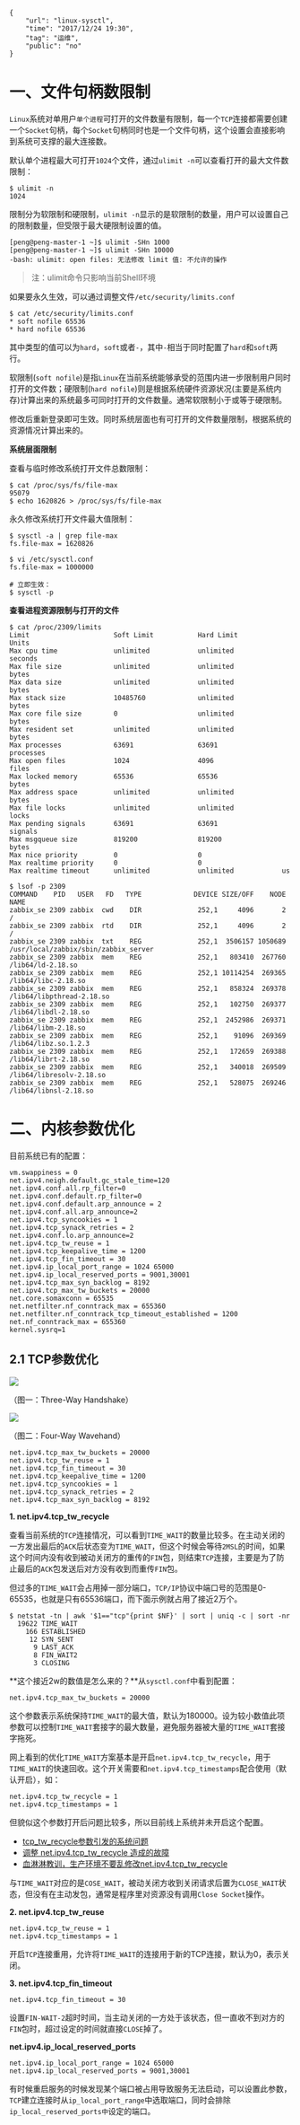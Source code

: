 ```
{
    "url": "linux-sysctl",
    "time": "2017/12/24 19:30",
    "tag": "运维",
    "public": "no"
}
```



# 一、文件句柄数限制

`Linux`系统对单用户`单个进程`可打开的文件数量有限制，每一个`TCP`连接都需要创建一个`Socket`句柄，每个`Socket`句柄同时也是一个文件句柄，这个设置会直接影响到系统可支撑的最大连接数。

默认单个进程最大可打开`1024`个文件，通过`ulimit -n`可以查看打开的最大文件数限制：

```
$ ulimit -n
1024
```

限制分为软限制和硬限制，`ulimit -n`显示的是软限制的数量，用户可以设置自己的限制数量，但受限于最大硬限制设置的值。

```
[peng@peng-master-1 ~]$ ulimit -SHn 1000
[peng@peng-master-1 ~]$ ulimit -SHn 10000
-bash: ulimit: open files: 无法修改 limit 值: 不允许的操作
```

> 注：ulimit命令只影响当前Shell环境

如果要永久生效，可以通过调整文件`/etc/security/limits.conf`

```
$ cat /etc/security/limits.conf
* soft nofile 65536
* hard nofile 65536
```

其中类型的值可以为`hard`，`soft`或者`-`，其中`-`相当于同时配置了`hard`和`soft`两行。

软限制(`soft nofile`)是指`Linux`在当前系统能够承受的范围内进一步限制用户同时打开的文件数；硬限制(`hard nofile`)则是根据系统硬件资源状况(主要是系统内存)计算出来的系统最多可同时打开的文件数量。通常软限制小于或等于硬限制。

修改后重新登录即可生效。同时系统层面也有可打开的文件数量限制，根据系统的资源情况计算出来的。

**系统层面限制**

查看与临时修改系统打开文件总数限制：

```
$ cat /proc/sys/fs/file-max
95079
$ echo 1620826 > /proc/sys/fs/file-max
```

永久修改系统打开文件最大值限制：

```
$ sysctl -a | grep file-max
fs.file-max = 1620826

$ vi /etc/sysctl.conf
fs.file-max = 1000000

# 立即生效：
$ sysctl -p
```

**查看进程资源限制与打开的文件**

```
$ cat /proc/2309/limits
Limit                     Soft Limit           Hard Limit           Units
Max cpu time              unlimited            unlimited            seconds
Max file size             unlimited            unlimited            bytes
Max data size             unlimited            unlimited            bytes
Max stack size            10485760             unlimited            bytes
Max core file size        0                    unlimited            bytes
Max resident set          unlimited            unlimited            bytes
Max processes             63691                63691                processes
Max open files            1024                 4096                 files
Max locked memory         65536                65536                bytes
Max address space         unlimited            unlimited            bytes
Max file locks            unlimited            unlimited            locks
Max pending signals       63691                63691                signals
Max msgqueue size         819200               819200               bytes
Max nice priority         0                    0
Max realtime priority     0                    0
Max realtime timeout      unlimited            unlimited            us

$ lsof -p 2309
COMMAND    PID   USER   FD   TYPE             DEVICE SIZE/OFF    NODE NAME
zabbix_se 2309 zabbix  cwd    DIR              252,1     4096       2 /
zabbix_se 2309 zabbix  rtd    DIR              252,1     4096       2 /
zabbix_se 2309 zabbix  txt    REG              252,1  3506157 1050689 /usr/local/zabbix/sbin/zabbix_server
zabbix_se 2309 zabbix  mem    REG              252,1   803410  267760 /lib64/ld-2.18.so
zabbix_se 2309 zabbix  mem    REG              252,1 10114254  269365 /lib64/libc-2.18.so
zabbix_se 2309 zabbix  mem    REG              252,1   858324  269378 /lib64/libpthread-2.18.so
zabbix_se 2309 zabbix  mem    REG              252,1   102750  269377 /lib64/libdl-2.18.so
zabbix_se 2309 zabbix  mem    REG              252,1  2452986  269371 /lib64/libm-2.18.so
zabbix_se 2309 zabbix  mem    REG              252,1    91096  269369 /lib64/libz.so.1.2.3
zabbix_se 2309 zabbix  mem    REG              252,1   172659  269388 /lib64/librt-2.18.so
zabbix_se 2309 zabbix  mem    REG              252,1   340018  269509 /lib64/libresolv-2.18.so
zabbix_se 2309 zabbix  mem    REG              252,1   528075  269246 /lib64/libnsl-2.18.so
```

# 二、内核参数优化

目前系统已有的配置：

```
vm.swappiness = 0
net.ipv4.neigh.default.gc_stale_time=120
net.ipv4.conf.all.rp_filter=0
net.ipv4.conf.default.rp_filter=0
net.ipv4.conf.default.arp_announce = 2
net.ipv4.conf.all.arp_announce=2
net.ipv4.tcp_syncookies = 1
net.ipv4.tcp_synack_retries = 2
net.ipv4.conf.lo.arp_announce=2
net.ipv4.tcp_tw_reuse = 1
net.ipv4.tcp_keepalive_time = 1200
net.ipv4.tcp_fin_timeout = 30
net.ipv4.ip_local_port_range = 1024 65000
net.ipv4.ip_local_reserved_ports = 9001,30001
net.ipv4.tcp_max_syn_backlog = 8192
net.ipv4.tcp_max_tw_buckets = 20000
net.core.somaxconn = 65535
net.netfilter.nf_conntrack_max = 655360
net.netfilter.nf_conntrack_tcp_timeout_established = 1200
net.nf_conntrack_max = 655360
kernel.sysrq=1
```

## 2.1 TCP参数优化

![](../../static/uploads/tcp-Three-Way-Handshake.png)

（图一：Three-Way Handshake）

![](../../static/uploads/tcp-Four-Way-Wavehand.png)

（图二：Four-Way Wavehand）

```
net.ipv4.tcp_max_tw_buckets = 20000
net.ipv4.tcp_tw_reuse = 1
net.ipv4.tcp_fin_timeout = 30
net.ipv4.tcp_keepalive_time = 1200
net.ipv4.tcp_syncookies = 1
net.ipv4.tcp_synack_retries = 2
net.ipv4.tcp_max_syn_backlog = 8192
```

**1. net.ipv4.tcp_tw_recycle**

查看当前系统的`TCP`连接情况，可以看到`TIME_WAIT`的数量比较多。在主动关闭的一方发出最后的`ACK`后状态变为`TIME_WAIT`，但这个时候会等待`2MSL`的时间，如果这个时间内没有收到被动关闭方的重传的`FIN`包，则结束`TCP`连接，主要是为了防止最后的`ACK`包发送后对方没有收到而重传`FIN`包。

但过多的`TIME_WAIT`会占用掉一部分端口，`TCP/IP`协议中端口号的范围是0-65535，也就是只有65536端口，而下面示例就占用了接近2万个。

```
$ netstat -tn | awk '$1=="tcp"{print $NF}' | sort | uniq -c | sort -nr
  19622 TIME_WAIT
    166 ESTABLISHED
     12 SYN_SENT
      9 LAST_ACK
      8 FIN_WAIT2
      3 CLOSING
```

**这个接近2w的数值是怎么来的？**从`sysctl.conf`中看到配置：

```
net.ipv4.tcp_max_tw_buckets = 20000
```

这个参数表示系统保持`TIME_WAIT`的最大值，默认为180000。设为较小数值此项参数可以控制`TIME_WAIT`套接字的最大数量，避免服务器被大量的`TIME_WAIT`套接字拖死。

网上看到的优化`TIME_WAIT`方案基本是开启`net.ipv4.tcp_tw_recycle`，用于`TIME_WAIT`的快速回收。这个开关需要和`net.ipv4.tcp_timestamps`配合使用（默认开启），如：

```
net.ipv4.tcp_tw_recycle = 1
net.ipv4.tcp_timestamps = 1
```

但貌似这个参数打开后问题比较多，所以目前线上系统并未开启这个配置。

- [tcp_tw_recycle参数引发的系统问题](https://blog.csdn.net/zhuyiquan/article/details/68925707)
- [调整 net.ipv4.tcp_tw_recycle 造成的故障](https://witee.github.io/2019/01/24/%E8%B0%83%E6%95%B4net.ipv4.tcp_tw_recycle%E9%80%A0%E6%88%90%E7%9A%84%E6%95%85%E9%9A%9C/)
- [血淋淋教训，生产环境不要乱修改net.ipv4.tcp_tw_recycle](https://www.iyunw.cn/archives/xie-lin-lin-jiao-xun-sheng-cheng-huan-jing-bu-yao-luan-xiu-gai-net-ipv4-tcp-tw-recycle/)

与`TIME_WAIT`对应的是`COSE_WAIT`，被动关闭方收到关闭请求后置为`CLOSE_WAIT`状态，但没有在主动发包，通常是程序里对资源没有调用`Close Socket`操作。

**2. net.ipv4.tcp_tw_reuse**

```
net.ipv4.tcp_tw_reuse = 1
net.ipv4.tcp_timestamps = 1
```

开启`TCP`连接重用，允许将`TIME_WAIT`的连接用于新的TCP连接，默认为0，表示关闭。

**3. net.ipv4.tcp_fin_timeout**

```
net.ipv4.tcp_fin_timeout = 30
```

设置`FIN-WAIT-2`超时时间，当主动关闭的一方处于该状态，但一直收不到对方的`FIN`包时，超过设定的时间就直接`CLOSE`掉了。

**net.ipv4.ip_local_reserved_ports**

```
net.ipv4.ip_local_port_range = 1024 65000
net.ipv4.ip_local_reserved_ports = 9001,30001
```

有时候重启服务的时候发现某个端口被占用导致服务无法启动，可以设置此参数，`TCP`建立连接时从`ip_local_port_range`中选取端口，同时会排除`ip_local_reserved_ports中`设定的端口。



